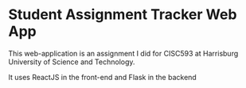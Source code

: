 # Student Assignment Tracker Web App
This web-application is an assignment I did for CISC593 at Harrisburg University of Science and Technology. 

It uses ReactJS in the front-end and Flask in the backend
